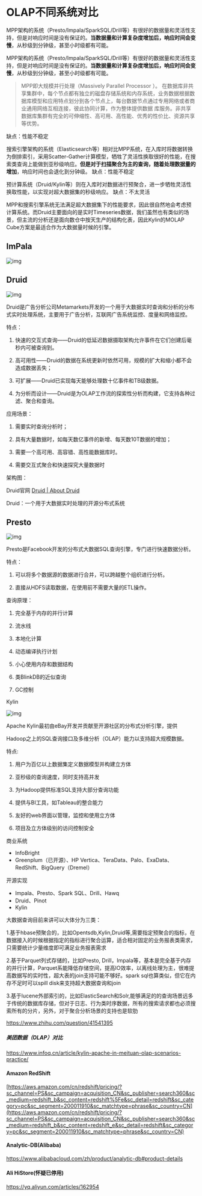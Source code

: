 # OLAP不同系统对比

MPP架构的系统（Presto/Impala/SparkSQL/Drill等）有很好的数据量和灵活性支持，但是对响应时间是没有保证的。**当数据量和计算复杂度增加后，响应时间会变慢**，从秒级到分钟级，甚至小时级都有可能。

MPP架构的系统（Presto/Impala/SparkSQL/Drill等）有很好的数据量和灵活性支持，但是对响应时间是没有保证的。**当数据量和计算复杂度增加后，响应时间会变慢**，从秒级到分钟级，甚至小时级都有可能。

> MPP即大规模并行处理（Massively Parallel Processor ）。 在数据库非共享集群中，每个节点都有独立的磁盘存储系统和内存系统，业务数据根据数据库模型和应用特点划分到各个节点上，每台数据节点通过专用网络或者商业通用网络互相连接，彼此协同计算，作为整体提供数据 库服务。非共享数据库集群有完全的可伸缩性、高可用、高性能、优秀的性价比、资源共享等优势。

缺点：性能不稳定

搜索引擎架构的系统（Elasticsearch等）相对比MPP系统，在入库时将数据转换为倒排索引，采用Scatter-Gather计算模型，牺牲了灵活性换取很好的性能，在搜索类查询上能做到亚秒级响应。**但是对于扫描聚合为主的查询，随着处理数据量的增加**，响应时间也会退化到分钟级。
缺点：性能不稳定

预计算系统（Druid/Kylin等）则在入库时对数据进行预聚合，进一步牺牲灵活性换取性能，以实现对超大数据集的秒级响应。
缺点：不太灵活

MPP和搜索引擎系统无法满足超大数据集下的性能要求，因此很自然地会考虑预计算系统。而Druid主要面向的是实时Timeseries数据，我们虽然也有类似的场景，但主流的分析还是面向数仓中按天生产的结构化表，因此Kylin的MOLAP Cube方案是最适合作为大数据量时候的引擎。

## **ImPala**

![img](https://pic3.zhimg.com/80/v2-01195139f28a6556aca10838f4e051ca_hd.jpg)



## **Druid**

![img](https://pic2.zhimg.com/80/v2-ac109cb17d281bc562d8ec99e9eca42d_hd.jpg)

Druid是广告分析公司Metamarkets开发的一个用于大数据实时查询和分析的分布式实时处理系统，主要用于广告分析，互联网广告系统监控、度量和网络监控。

特点：

1.	快速的交互式查询——Druid的低延迟数据摄取架构允许事件在它们创建后毫秒内可被查询到。

2.	高可用性——Druid的数据在系统更新时依然可用，规模的扩大和缩小都不会造成数据丢失；

3.	可扩展——Druid已实现每天能够处理数十亿事件和TB级数据。

4.	为分析而设计——Druid是为OLAP工作流的探索性分析而构建，它支持各种过滤、聚合和查询。

应用场景：

1.	需要实时查询分析时；

2.	具有大量数据时，如每天数亿事件的新增、每天数10T数据的增加；

3.	需要一个高可用、高容错、高性能数据库时。

4.	需要交互式聚合和快速探究大量数据时

架构图：

Druid官网 [Druid | About Druid](https://link.zhihu.com/?target=http%3A//druid.io/druid.html)

Druid：一个用于大数据实时处理的开源分布式系统



## **Presto**

![img](https://pic4.zhimg.com/80/v2-53beb643399eb77385ed17bdef8106eb_hd.jpg)

Presto是Facebook开发的分布式大数据SQL查询引擎，专门进行快速数据分析。

特点：

1.	可以将多个数据源的数据进行合并，可以跨越整个组织进行分析。

2.	直接从HDFS读取数据，在使用前不需要大量的ETL操作。

查询原理：

1.	完全基于内存的并行计算

2.	流水线

3.	本地化计算

4.	动态编译执行计划

5.	小心使用内存和数据结构

6.	类BlinkDB的近似查询

7.	GC控制





Kylin



![img](https://pic1.zhimg.com/80/v2-d352662b79b771a5ee2c91d4c9a66db0_hd.jpg)



Apache Kylin最初由eBay开发并贡献至开源社区的分布式分析引擎，提供

Hadoop之上的SQL查询接口及多维分析（OLAP）能力以支持超大规模数据。

特点:

1.	用户为百亿以上数据集定义数据模型并构建立方体

2.	亚秒级的查询速度，同时支持高并发

3.	为Hadoop提供标准SQL支持大部分查询功能

4.	提供与BI工具，如Tableau的整合能力

5.	友好的web界面以管理，监控和使用立方体

6.	项目及立方体级别的访问控制安全



商业系统

- InfoBright
- Greenplum（已开源）、HP Vertica、TeraData、Palo、ExaData、RedShift、BigQuery（Dremel）

开源实现

- Impala、Presto、Spark SQL、Drill、Hawq
- Druid、Pinot
- Kylin

大数据查询目前来讲可以大体分为三类：

1.基于hbase预聚合的，比如Opentsdb,Kylin,Druid等,需要指定预聚合的指标，在数据接入的时候根据指定的指标进行聚合运算，适合相对固定的业务报表类需求，只需要统计少量维度即可满足业务报表需求

2.基于Parquet列式存储的，比如Presto, Drill，Impala等，基本是完全基于内存的并行计算，Parquet系能降低存储空间，提高IO效率，以离线处理为主，很难提高数据写的实时性，超大表的join支持可能不够好。spark sql也算类似，但它在内存不足时可以spill disk来支持超大数据查询和join

3.基于lucene外部索引的，比如ElasticSearch和Solr,能够满足的的查询场景远多于传统的数据库存储，但对于日志、行为类时序数据，所有的搜索请求都也必须搜索所有的分片，另外，对于聚合分析场景的支持也是软肋

https://www.zhihu.com/question/41541395

##### 美团数据（OLAP）对比

https://www.infoq.cn/article/kylin-apache-in-meituan-olap-scenarios-practice/



#### Amazon RedShift

[https://aws.amazon.com/cn/redshift/pricing/?sc_channel=PS&sc_campaign=acquisition_CN&sc_publisher=search360&sc_medium=redshift_b&sc_content=redshift%5Fe&sc_detail=redshift&sc_category=pc&sc_segment=200011910&sc_matchtype=phrase&sc_country=CN](https://aws.amazon.com/cn/redshift/pricing/?sc_channel=PS&sc_campaign=acquisition_CN&sc_publisher=search360&sc_medium=redshift_b&sc_content=redshift_e&sc_detail=redshift&sc_category=pc&sc_segment=200011910&sc_matchtype=phrase&sc_country=CN)



#### Analytic-DB(Alibaba)

https://www.alibabacloud.com/zh/product/analytic-db#product-details



#### Ali HiStore(怀疑已停用)

https://yq.aliyun.com/articles/162954